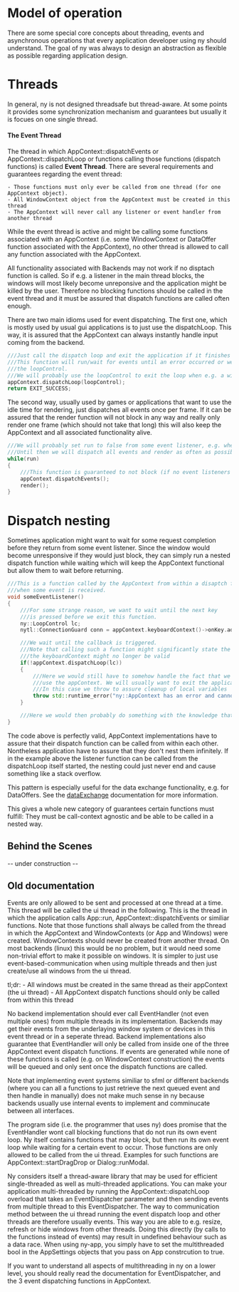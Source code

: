 Model of operation
==================

There are some special core concepts about threading, events and asynchronous operations that
every application developer using ny should understand.
The goal of ny was always to design an abstraction as flexible as possible regarding application
design.

Threads
=======

In general, ny is not designed threadsafe but thread-aware. At some points it provides
some synchronization mechanism and guarantees but usually it is focues on one single thread.

#### The Event Thread

The thread in which AppContext::dispatchEvents or AppContext::dispatchLoop or functions
calling those functions (dispatch functions) is called __Event Thread__.
There are several requirements and guarantees regarding the event thread:

	- Those functions must only ever be called from one thread (for one AppContext object).
	- All WindowContext object from the AppContext must be created in this thread
	- The AppContext will never call any listener or event handler from another thread

While the event thread is active and might be calling some functions associated with
an AppContext (i.e. some WindowContext or DataOffer function associated with the AppContext),
no other thread is allowed to call any function associated with the AppContext.

All functionality associated with Backends may not work if no disptach function is called.
So if e.g. a listener in the main thread blocks, the windows will most likely become
unreponsive and the application might be killed by the user.
Therefore no blocking functions should be called in the event thread and it must be assured
that dispatch functions are called often enough.

There are two main idioms used for event dispatching. The first one, which is mostly used
by usual gui applications is to just use the dispatchLoop. This way, it is assured that
the AppContext can always instantly handle input coming from the backend.

```cpp
///Just call the dispatch loop and exit the application if it finishes
///This function will run/wait for events until an error occurred or we exit it with
///the loopControl.
///We will probably use the loopControl to exit the loop when e.g. a window is closed.
appContext.dispatchLoop(loopControl);
return EXIT_SUCCESS;
```

The second way, usually used by games or applications that want to use the idle time for
rendering, just dispatches all events once per frame.
If it can be assured that the render function will not block in any way and really only
render one frame (which should not take that long) this will also keep the AppContext
and all associated functionality alive.

```cpp
///We will probably set run to false from some event listener, e.g. when a window is closed.
///Until then we will dispatch all events and render as often as possible.
while(run)
{
	///This function is guaranteed to not block (if no event listeners block).
	appContext.dispatchEvents();
	render();
}
```

Dispatch nesting
================

Sometimes application might want to wait for some request completion before they
return from some event listener. Since the window would become unresponsive if they would
just block, they can simply run a nested dispatch function while waiting which will keep
the AppContext functional but allow them to wait before returning.

```cpp
///This is a function called by the AppContext from within a disaptch function e.g.
///when some event is received.
void someEventListener()
{
	///For some strange reason, we want to wait until the next key
	///is pressed before we exit this function.
	ny::LoopControl lc;
	nytl::ConnectionGuard conn = appContext.keyboardContext()->onKey.add([&]{ lc.stop(); });

	///We wait until the callback is triggered.
	///Note that calling such a function might significantly state the AppContexts state, i.e.
	///the keyboardContext might no longer be valid
	if(!appContext.dispatchLoop(lc))
	{
		///Here we would still have to somehow handle the fact that we should no longer
		///use the appContext. We will usually want to exit the application here.
		///In this case we throw to assure cleanup of local variables
		throw std::runtime_error("ny::AppContext has an error and cannot be used anymore");
	}

	///Here we would then probably do something with the knowledge that a key was pressed.
}
```

The code above is perfectly valid, AppContext implementations have to assure that their dispatch
function can be called from within each other. Nontheless application have to assure that
they don't nest them infinitely. If in the example above the listener function can be called
from the dispatchLoop itself started, the nesting could just never end and cause something
like a stack overflow.

This pattern is especially useful for the data exchange functionality, e.g. for DataOffers.
See the [dataExchange](dataExchange.md) documentation for more information.

This gives a whole new category of guarantees certain functions must fulfill: They must
be call-context agnostic and be able to be called in a nested way.

Behind the Scenes
-----------------

-- under construction --

Old documentation
-----------------

Events are only allowed to be sent and processed at one thread at a time.
This thread will be called the ui thread in the following. This is the thread in which the
application calls App::run, AppContext::dispatchEvents or similiar functions.
Note that those functions shall always be called from the thread in which the AppContext and
WindowContexts (or App and Windows) were created. WindowContexts should never be created from
another thread. On most backends (linux) this would be no problem, but it would need some
non-trivial effort to make it possible on windows. It is simpler to just use
event-based-communication when using multiple threads and then just create/use all windows
from the ui thread.

tl;dr:
	- All windows must be created in the same thread as their appContext (the ui thread)
	- All AppContext dispatch functions should only be called from within this thread

No backend implementation should ever call EventHandler (not even multiple ones) from multiple
threads in its implementation. Backends may get their events from the underlaying window
system or devices in this event thread or in a seperate thread.
Backend implementations also guarantee that EventHandler will only be called from inside one
of the three AppContext event dispatch functions.
If events are generated while none of these functions is called (e.g. on WindowContext
construction) the events will be queued and only sent once the dispatch functions are
called.

Note that implementing event systems similiar to sfml or different backends (where you can all a
functions to just retrieve the next queued event and then handle in manually) does not make much
sense in ny because backends usually use internal events to implement and comminucate between all
interfaces.

The program side (i.e. the programmer that uses ny) does promise that the EventHandler wont call
blocking functions that do not run its own event loop. Ny itself contains functions that may block,
but then run its own event loop while waiting for a certain event to occur. Those functions are
only allowed to be called from the ui thread.
Examples for such functions are AppContext::startDragDrop or Dialog::runModal.

Ny considers itself a thread-aware library that may be used for efficient single-threaded as well as
multi-threaded applications.
You can make your application multi-threaded by running the AppContext::dispatchLoop overload
that takes an EventDispatcher parameter and then sending events from multiple thread
to this EventDispatcher.
The way to communication method between the ui thread running the event dispatch loop and other
threads are therefore usually events. This way you are able to e.g. resize, refresh or
hide windows from other threads. Doing this directly (by calls to the functions instead of events)
may result in undefined behaviour such as a data race.
When using ny-app, you simply have to set the multithreaded bool in the AppSettings objects that you
pass on App constrcution to true.

If you want to understand all aspects of multithreading in ny on a lower level, you should really
read the documentation for EventDispatcher, and the 3 event dispatching functions in AppContext.
